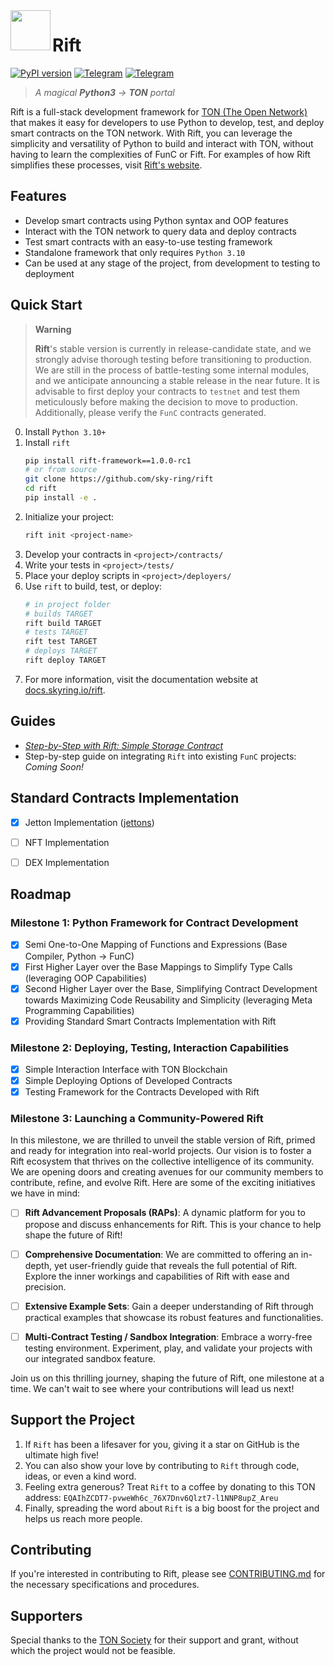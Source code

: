 <img align="left" width="64" height="64" src="https://github.com/sky-ring/rift/blob/main/assets/rift-icon.png">

# Rift

[![PyPI version](https://img.shields.io/badge/rift--framework-1.0.0--rc1-informational?style=flat-square&color=FFFF91&labelColor=360825)](https://pypi.org/project/rift-framework/1.0.0rc1/)
[![Telegram](https://img.shields.io/badge/Telegram-@skyring__org-informational?style=flat-square&color=0088cc&labelColor=360825)](https://t.me/skyring_org)
[![Telegram](https://img.shields.io/badge/Docs-docs.skyring.io/rift-informational?style=flat-square&color=6A0F49&labelColor=360825)](https://docs.skyring.io/rift/)

> _A magical **Python3** -> **TON** portal_

Rift is a full-stack development framework for [TON (The Open Network)](https://ton.org) that makes it easy for developers to use Python to develop, test, and deploy smart contracts on the TON network. With Rift, you can leverage the simplicity and versatility of Python to build and interact with TON, without having to learn the complexities of FunC or Fift. For examples of how Rift simplifies these processes, visit [Rift's website](https://rift.skyring.io).

## Features

- Develop smart contracts using Python syntax and OOP features
- Interact with the TON network to query data and deploy contracts
- Test smart contracts with an easy-to-use testing framework
- Standalone framework that only requires `Python 3.10`
- Can be used at any stage of the project, from development to testing to deployment

## Quick Start

> **Warning**
>
> **Rift**'s stable version is currently in release-candidate state, and we strongly advise thorough testing before transitioning to production. We are still in the process of battle-testing some internal modules, and we anticipate announcing a stable release in the near future. It is advisable to first deploy your contracts to `testnet` and test them meticulously before making the decision to move to production. Additionally, please verify the `FunC` contracts generated.

0. Install `Python 3.10+`
1. Install `rift`
    ```bash
    pip install rift-framework==1.0.0-rc1
    # or from source
    git clone https://github.com/sky-ring/rift
    cd rift
    pip install -e .
    ```
2. Initialize your project:
    ```bash
    rift init <project-name>
    ```
3. Develop your contracts in `<project>/contracts/`
4. Write your tests in `<project>/tests/`
5. Place your deploy scripts in `<project>/deployers/`
6. Use `rift` to build, test, or deploy:
    ```bash
    # in project folder
    # builds TARGET
    rift build TARGET
    # tests TARGET
    rift test TARGET
    # deploys TARGET
    rift deploy TARGET
    ```
7. For more information, visit the documentation website at [docs.skyring.io/rift](https://docs.skyring.io/rift).

## Guides

- [*Step-by-Step with Rift: Simple Storage Contract*](https://docs.skyring.io/rift/step-by-step-guides/simple-storage-contract)
- Step-by-step guide on integrating `Rift` into existing `FunC` projects: *Coming Soon!*

## Standard Contracts Implementation
- [x] Jetton Implementation ([jettons](https://github.com/sky-ring/jettons))
- [ ] NFT Implementation
- [ ] DEX Implementation


## Roadmap

### Milestone 1: Python Framework for Contract Development
- [x] Semi One-to-One Mapping of Functions and Expressions (Base Compiler, Python -> FunC)
- [x] First Higher Layer over the Base Mappings to Simplify Type Calls (leveraging OOP Capabilities)
- [x] Second Higher Layer over the Base, Simplifying Contract Development towards Maximizing Code Reusability and Simplicity (leveraging Meta Programming Capabilities)
- [x] Providing Standard Smart Contracts Implementation with Rift

### Milestone 2: Deploying, Testing, Interaction Capabilities
- [x] Simple Interaction Interface with TON Blockchain
- [x] Simple Deploying Options of Developed Contracts
- [x] Testing Framework for the Contracts Developed with Rift

### Milestone 3: Launching a Community-Powered Rift
In this milestone, we are thrilled to unveil the stable version of Rift, primed and ready for integration into real-world projects. Our vision is to foster a Rift ecosystem that thrives on the collective intelligence of its community. We are opening doors and creating avenues for our community members to contribute, refine, and evolve Rift. Here are some of the exciting initiatives we have in mind:

- [ ] **Rift Advancement Proposals (RAPs)**: A dynamic platform for you to propose and discuss enhancements for Rift. This is your chance to help shape the future of Rift!

- [ ] **Comprehensive Documentation**: We are committed to offering an in-depth, yet user-friendly guide that reveals the full potential of Rift. Explore the inner workings and capabilities of Rift with ease and precision.

- [ ] **Extensive Example Sets**: Gain a deeper understanding of Rift through practical examples that showcase its robust features and functionalities.

- [ ] **Multi-Contract Testing / Sandbox Integration**: Embrace a worry-free testing environment. Experiment, play, and validate your projects with our integrated sandbox feature.

Join us on this thrilling journey, shaping the future of Rift, one milestone at a time. We can't wait to see where your contributions will lead us next!


## Support the Project
1. If `Rift` has been a lifesaver for you, giving it a star on GitHub is the ultimate high five!
2. You can also show your love by contributing to `Rift` through code, ideas, or even a kind word.
3. Feeling extra generous? Treat `Rift` to a coffee by donating to this TON address: `EQAIhZCDT7-pvweWh6c_76X7Dnv6Qlzt7-l1NNP8upZ_Areu`
4. Finally, spreading the word about `Rift` is a big boost for the project and helps us reach more people.

## Contributing
If you're interested in contributing to Rift, please see [CONTRIBUTING.md](https://github.com/sky-ring/rift/blob/main/CONTRIBUTING.md) for the necessary specifications and procedures.

## Supporters
Special thanks to the [TON Society](https://society.ton.org/) for their support and grant, without which the project would not be feasible.
